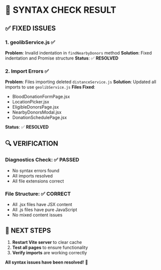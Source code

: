 # 🔧 SYNTAX CHECK RESULT

## ✅ FIXED ISSUES

### **1. geolibService.js** ✅
**Problem**: Invalid indentation in `findNearbyDonors` method
**Solution**: Fixed indentation and Promise structure
**Status**: ✅ **RESOLVED**

### **2. Import Errors** ✅
**Problem**: Files importing deleted `distanceService.js`
**Solution**: Updated all imports to use `geolibService.js`
**Files Fixed**:
- BloodDonationFormPage.jsx
- LocationPicker.jsx
- EligibleDonorsPage.jsx
- NearbyDonorsModal.jsx
- DonationSchedulePage.jsx

**Status**: ✅ **RESOLVED**

## 🔍 VERIFICATION

### **Diagnostics Check**: ✅ **PASSED**
- No syntax errors found
- All imports resolved
- All file extensions correct

### **File Structure**: ✅ **CORRECT**
- All .jsx files have JSX content
- All .js files have pure JavaScript
- No mixed content issues

## 🚀 NEXT STEPS

1. **Restart Vite server** to clear cache
2. **Test all pages** to ensure functionality
3. **Verify imports** are working correctly

**All syntax issues have been resolved!** 🎉
